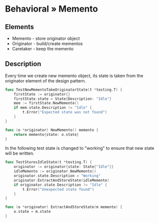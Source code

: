 # Behavioral » Memento

## Elements

 - Memento - store originator object
 - Originator - build/create mementos
 - Caretaker - keep the memento

## Description

Every time we create new memento object, its state is taken from the originator
element of the design pattern.

```go
func TestNewMementoTakeOriginatorState(t *testing.T) {
	firstState := originator{}
	firstState.state = State{Description: "Idle"}
	mem := firstState.NewMemento()
	if mem.state.Description != "Idle" {
		t.Error("Expected state was not found")
	}
}

func (o *originator) NewMemento() memento {
	return memento{state: o.state}
}
```
In the following test state is changed to "working" to ensure that new state
will be written.

```go
func TestStoresIdleState(t *testing.T) {
	originator := originator{state: State{"Idle"}}
	idleMemento := originator.NewMemento()
	originator.state.Description = "Working"
	originator.ExtractAndStoreState(idleMemento)
	if originator.state.Description != "Idle" {
		t.Error("Unexpected state found")
	}
}

func (o *originator) ExtractAndStoreState(m memento) {
	o.state = m.state
}
```

